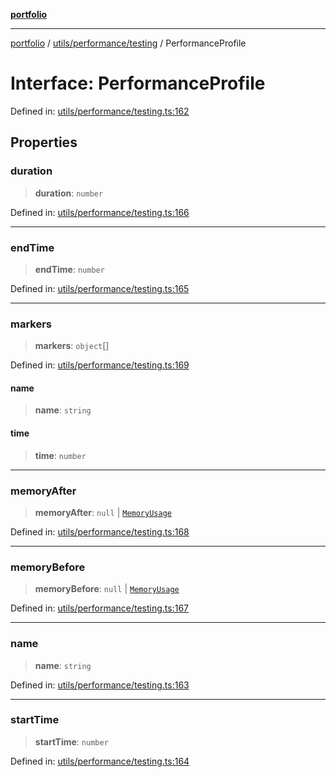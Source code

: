 [**portfolio**](../../../../README.md)

***

[portfolio](../../../../modules.md) / [utils/performance/testing](../README.md) / PerformanceProfile

# Interface: PerformanceProfile

Defined in: [utils/performance/testing.ts:162](https://github.com/tnorlund/Portfolio/blob/d97dde24c4d9402380f0d78118ab15c8014a1a31/portfolio/utils/performance/testing.ts#L162)

## Properties

### duration

> **duration**: `number`

Defined in: [utils/performance/testing.ts:166](https://github.com/tnorlund/Portfolio/blob/d97dde24c4d9402380f0d78118ab15c8014a1a31/portfolio/utils/performance/testing.ts#L166)

***

### endTime

> **endTime**: `number`

Defined in: [utils/performance/testing.ts:165](https://github.com/tnorlund/Portfolio/blob/d97dde24c4d9402380f0d78118ab15c8014a1a31/portfolio/utils/performance/testing.ts#L165)

***

### markers

> **markers**: `object`[]

Defined in: [utils/performance/testing.ts:169](https://github.com/tnorlund/Portfolio/blob/d97dde24c4d9402380f0d78118ab15c8014a1a31/portfolio/utils/performance/testing.ts#L169)

#### name

> **name**: `string`

#### time

> **time**: `number`

***

### memoryAfter

> **memoryAfter**: `null` \| [`MemoryUsage`](MemoryUsage.md)

Defined in: [utils/performance/testing.ts:168](https://github.com/tnorlund/Portfolio/blob/d97dde24c4d9402380f0d78118ab15c8014a1a31/portfolio/utils/performance/testing.ts#L168)

***

### memoryBefore

> **memoryBefore**: `null` \| [`MemoryUsage`](MemoryUsage.md)

Defined in: [utils/performance/testing.ts:167](https://github.com/tnorlund/Portfolio/blob/d97dde24c4d9402380f0d78118ab15c8014a1a31/portfolio/utils/performance/testing.ts#L167)

***

### name

> **name**: `string`

Defined in: [utils/performance/testing.ts:163](https://github.com/tnorlund/Portfolio/blob/d97dde24c4d9402380f0d78118ab15c8014a1a31/portfolio/utils/performance/testing.ts#L163)

***

### startTime

> **startTime**: `number`

Defined in: [utils/performance/testing.ts:164](https://github.com/tnorlund/Portfolio/blob/d97dde24c4d9402380f0d78118ab15c8014a1a31/portfolio/utils/performance/testing.ts#L164)
